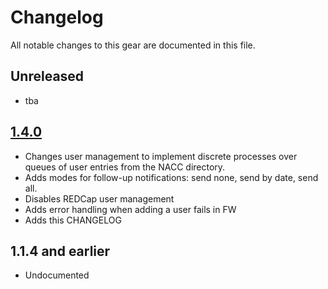 # Changelog

All notable changes to this gear are documented in this file.

## Unreleased

* tba

## [1.4.0](https://github.com/naccdata/flywheel-gear-extensions/pull/114)

* Changes user management to implement discrete processes over queues of user
  entries from the NACC directory.
* Adds modes for follow-up notifications: send none, send by date, send all.
* Disables REDCap user management
* Adds error handling when adding a user fails in FW
* Adds this CHANGELOG

## 
## 1.1.4 and earlier

* Undocumented
